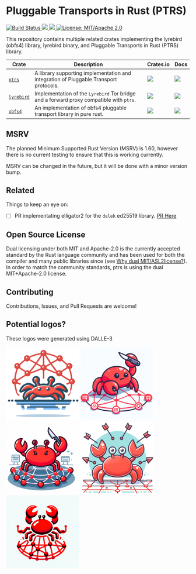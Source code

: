 # Pluggable Transports in Rust (PTRS)

<p>
  <a href="https://github.com/jmwample/ptrs/actions/workflows/rust.yml">
    <img src="https://github.com/jmwample/ptrs/actions/workflows/rust.yml/badge.svg?branch=main" alt="Build Status">
  <a href="https://codecov.io/gh/jmwample/ptrs" >
    <img src="https://codecov.io/gh/jmwample/ptrs/graph/badge.svg?token=0lMlrA32xd"/>
  </a>
  <a href="https://deps.rs/repo/github/jmwample/ptrs">
    <img src="https://deps.rs/repo/github/jmwample/ptrs/status.svg">
  </a>
  <a href="https://doc.rust-lang.org/1.6.0/complement-project-faq.html#why-dual-mitasl2-license">
    <img src="https://img.shields.io/badge/license-MIT%2FApache--2.0-blue" alt="License: MIT/Apache 2.0">
  </a>
</p>

This repository contains multiple related crates implementing the lyrebird (obfs4) library,
lyrebird binary, and Pluggable Transports in Rust (PTRS) library.


|                 Crate                    |   Description  | Crates.io | Docs |
-------------------------------------------|----------------|-----------|------|
| [`ptrs`](./crates/ptrs) | A library supporting implementation and integration of Pluggable Transport protocols. | [![](https://img.shields.io/crates/v/ptrs.svg)](https://crates.io/crates/ptrs) | [![](https://img.shields.io/docsrs/ptrs)](https://docs.rs/ptrs) |
| [`lyrebird`](./crates/lyrebird) | Implementation of the `Lyrebird` Tor bridge and a forward proxy compatible with `ptrs`. | [![](https://img.shields.io/crates/v/lyrebird.svg)](https://crates.io/crates/lyrebird) | [![](https://docs.rs/lyrebird/badge.svg)](https://docs.rs/lyrebird) |
| [`obfs4`](./crates/obfs4) | An implementation of obfs4 pluggable transport library in pure rust. | [![](https://img.shields.io/crates/v/obfs4.svg)](https://crates.io/crates/obfs4) | [![](https://docs.rs/obfs4/badge.svg)](https://docs.rs/obfs4) |

## MSRV

The planned Minimum Supported Rust Version (MSRV) is 1.60, however there is no
current testing to ensure that this is working currently.

MSRV can be changed in the future, but it will be done with a minor version bump.

## Related

Things to keep an eye on:

- [ ] PR implementating elligator2 for the `dalek` ed25519 library. [PR Here](https://github.com/dalek-cryptography/ptrs/pull/612)

## Open Source License

Dual licensing under both MIT and Apache-2.0 is the currently accepted standard by the Rust language
community and has been used for both the compiler and many public libraries since (see
[Why dual MIT/ASL2license?](https://doc.rust-lang.org/1.6.0/complement-project-faq.html#why-dual-mitasl2-license)).
In order to match the community standards, ptrs is using the dual MIT+Apache-2.0 license.

## Contributing

Contributions, Issues, and Pull Requests are welcome!

## Potential logos?

These logos were generated using DALLE-3

<div style="display:inline-block;">
<img src="doc/dalle3/DALLE_crab_logo_1.webp" alt="logo 1"  width="200">
<img src="doc/dalle3/DALLE_crab_logo_2.webp" alt="logo 2"  width="200">
<img src="doc/dalle3/DALLE_crab_logo_3.webp" alt="logo 3"  width="200">
<img src="doc/dalle3/DALLE_crab_logo_4.webp" alt="logo 4"  width="200">
<img src="doc/dalle3/DALLE_crab_logo_5.webp" alt="logo 5"  width="200">
</div>
